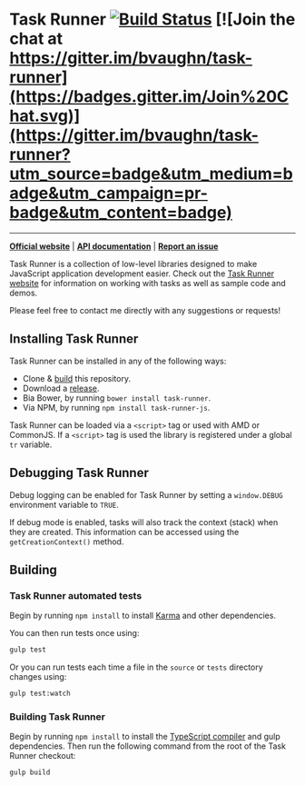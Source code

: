 # Task Runner [![Build Status](https://travis-ci.org/bvaughn/task-runner.svg)](https://travis-ci.org/bvaughn/task-runner) [![Join the chat at https://gitter.im/bvaughn/task-runner](https://badges.gitter.im/Join%20Chat.svg)](https://gitter.im/bvaughn/task-runner?utm_source=badge&utm_medium=badge&utm_campaign=pr-badge&utm_content=badge)
---
**[Official website](http://bvaughn.github.io/task-runner/)** |
**[API documentation](http://bvaughn.github.io/task-runner/#/documentation/)** |
**[Report an issue](https://github.com/bvaughn/task-runner/issues/new)**

Task Runner is a collection of low-level libraries designed to make JavaScript application development easier. Check out the [Task Runner website](http://bvaughn.github.io/task-runner/) for information on working with tasks as well as sample code and demos.

Please feel free to contact me directly with any suggestions or requests!

## Installing Task Runner

Task Runner can be installed in any of the following ways:

* Clone & [build](README.md#building-task-runner) this repository.
* Download a [release](https://github.com/bvaughn/task-runner/tree/master/dist).
* Bia Bower, by running `bower install task-runner`.
* Via NPM, by running `npm install task-runner-js`.

Task Runner can be loaded via a `<script>` tag or used with AMD or CommonJS. If a `<script>` tag is used the library is registered under a global `tr` variable.

## Debugging Task Runner

Debug logging can be enabled for Task Runner by setting a `window.DEBUG` environment variable to `TRUE`.

If debug mode is enabled, tasks will also track the context (stack) when they are created. This information can be accessed using the `getCreationContext()` method.

## Building

### Task Runner automated tests

Begin by running `npm install` to install [Karma](https://karma-runner.github.io) and other dependencies.

You can then run tests once using:

```bash
gulp test
```

Or you can run tests each time a file in the `source` or `tests` directory changes using:

```bash
gulp test:watch
```

### Building Task Runner

Begin by running `npm install` to install the [TypeScript compiler](http://www.typescriptlang.org/) and gulp dependencies. Then run the following command from the root of the Task Runner checkout:

```bash
gulp build
```